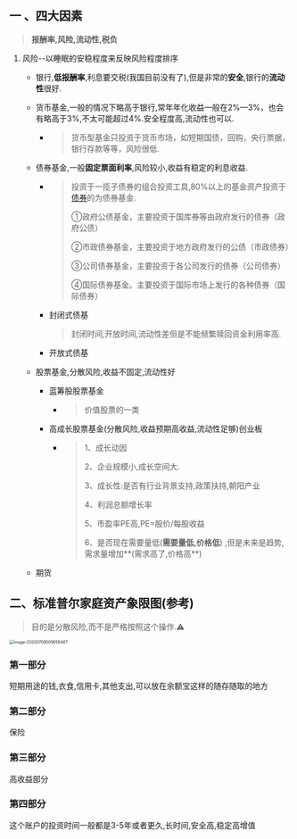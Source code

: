 ## 一 、四大因素

> **报酬率,风险,流动性,税负**

1. 风险--以睡眠的安稳程度来反映风险程度排序

   - 银行,**低报酬率**,利息要交税(我国目前没有了),但是非常的**安全**,银行的**流动性**很好.

   - 货币基金,一般的情况下略高于银行,常年年化收益一般在2%—3%，也会有略高于3%,不太可能超过4%.安全程度高,流动性也可以.

     - > 货币型基金只投资于货币市场，如短期国债，回购，央行票据，银行存款等等，风险很低.

   - 债券基金,一般**固定票面利率**,风险较小,收益有稳定的利息收益.

     - > 投资于一揽子债券的组合投资工具,80%以上的基金资产投资于[债券](https://wiki.mbalib.com/wiki/债券)的为债券基金.
       >
       > ①政府公债基金，主要投资于国库券等由政府发行的债券（政府公债）
       >
       > ②市政债券基金，主要投资于地方政府发行的公债（市政债券）
       >
       > ③公司债券基金，主要投资于各公司发行的债券（公司债券）
       >
       > ④国际债券基金。主要投资于国际市场上发行的各种债券（国际债券）

     - 封闭式债基

       > 封闭时间,开放时间,流动性差但是不能频繁赎回资金利用率高.

     - 开放式债基

   - 股票基金,分散风险,收益不固定,流动性好

     - 蓝筹股股票基金

       - > 价值股票的一类

     - 高成长股票基金(分散风险,收益预期高收益,流动性足够)创业板

       - > 1、成长动因
         >
         > 2、企业规模小,成长空间大.
         >
         > 3、成长性:是否有行业背景支持,政策扶持,朝阳产业
         >
         > 4、利润总额增长率
         >
         > 5、市盈率PE高,PE=股价/每股收益
         >
         > 6、是否现在需要量低(**需要量低,价格低**) ,但是未来是趋势,需求量增加**(需求高了,价格高**)

   - 期货

     

## 二、标准普尔家庭资产象限图(参考)

> 目的是分散风险,而不是严格按照这个操作.⚠️

<img src="/Users/yaocz/Library/Application Support/typora-user-images/image-20200709005658447.png" alt="image-20200709005658447" style="zoom: 50%;" />

### 第一部分

短期用途的钱,衣食,信用卡,其他支出,可以放在余额宝这样的随存随取的地方

### 第二部分

保险

### 第三部分

高收益部分

### 第四部分

这个账户的投资时间一般都是3-5年或者更久,长时间,安全高,稳定高增值









​     

​     

